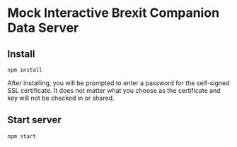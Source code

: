 # Mock Interactive Brexit Companion Data Server

## Install

```
npm install
```

After installing, you will be prompted to enter a password for the self-signed SSL certificate.
It does not matter what you choose as the certificate and key will not be checked in or shared.

## Start server

```
npm start
```
